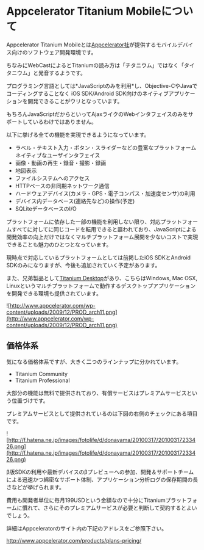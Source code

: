 # Appcelerator Titanium Mobileについて #
Appcelerator Titanium Mobileとは[Appcelerator社](http://www.appcelerator.com/)が提供するモバイルデバイス向けのソフトウェア開発環境です。

ちなみにWebCastによるとTitaniumの読み方は「チタニウム」ではなく「タイタニウム」と発音するようです。


プログラミング言語としては\*JavaScriptのみを利用\*し、Objective-CやJavaでコーディングすることなく iOS SDK/Android SDK向けのネイティブアプリケーションを開発できることがウリとなっています。


もちろんJavaScriptだからといってAjaxライクのWebインタフェイスのみをサポートしているわけではありません。

以下に挙げる全ての機能を実現できるようになっています。

  * ラベル・テキスト入力・ボタン・スライダーなどの豊富なプラットフォームネイティブなユーザインタフェイス
  * 画像・動画の再生・録音・撮影・録画
  * 地図表示
  * ファイルシステムへのアクセス
  * HTTPベースの非同期ネットワーク通信
  * ハードウェアデバイス(カメラ・GPS・電子コンパス・加速度センサ)の利用
  * デバイス内データベース(連絡先など)の操作(予定)
  * SQLiteデータベースのI/O


プラットフォームに依存した一部の機能を利用しない限り、対応プラットフォームすべてに対してに同じコードを転用できると謳われており、JavaScriptによる開発効率の向上だけではなくマルチプラットフォーム展開を少ないコストで実現できることも魅力のひとつとなっています。

現時点で対応しているプラットフォームとしては前掲したiOS SDKとAndroid SDKのみになりますが、今後も追加されていく予定があります。

また、兄弟製品として[Titanium Desktop](http://www.appcelerator.com/products/titanium-desktop-application-development/)があり、こちらはWindows, Mac OSX, Linuxというマルチプラットフォームで動作するデスクトップアプリケーションを開発できる環境も提供されています。

![http://www.appcelerator.com/wp-content/uploads/2009/12/PROD_arch11.png](http://www.appcelerator.com/wp-content/uploads/2009/12/PROD_arch11.png)

## 価格体系 ##

気になる価格体系ですが、大きく二つのラインナップに分かれています。

  * Titanium Community
  * Titanium Professional

大部分の機能は無料で提供されており、有償サービスはプレミアムサービスという位置づけです。

プレミアムサービスとして提供されているのは下図の右側のチェックにある項目です。

![http://f.hatena.ne.jp/images/fotolife/d/donayama/20100317/20100317233426.png](http://f.hatena.ne.jp/images/fotolife/d/donayama/20100317/20100317233426.png)

β版SDKの利用や最新デバイスのβプレビューへの参加、開発＆サポートチームによる迅速かつ綿密なサポート体制、アプリケーション分析ログの保存期間の長さなどが挙げられます。

費用も開発者単位に毎月199USDという金額なので十分にTitaniumプラットフォームに慣れて、さらにそのプレミアムサービスが必要と判断して契約するとよいでしょう。

詳細はAppceleratorのサイト内の下記のアドレスをご参照下さい。

http://www.appcelerator.com/products/plans-pricing/